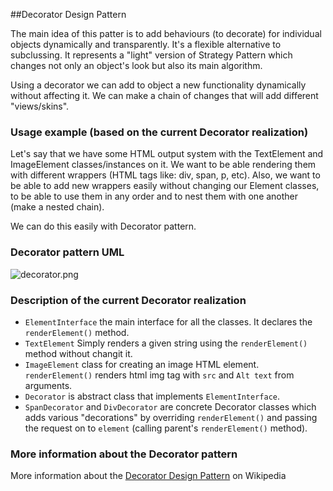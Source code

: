 ##Decorator Design Pattern

The main idea of this patter is to add behaviours (to decorate) for individual objects dynamically and transparently.
It's a flexible alternative to subclussing. It represents a "light" version of Strategy Pattern which changes not only
an object's look but also its main algorithm.

Using a decorator we can add to object a new functionality dynamically without affecting it. We can make a chain of
changes that will add different "views/skins".

### Usage example (based on the current Decorator realization)

Let's say that we have some HTML output system with the TextElement and ImageElement classes/instances on it. We want
to be able rendering them with different wrappers (HTML tags like: div, span, p, etc). Also, we want to be able to
add new wrappers easily without changing our Element classes, to be able to use them in any order and to nest them with one
another (make a nested chain).

We can do this easily with Decorator pattern.

### Decorator pattern UML

![decorator.png](https://github.com/jack-zuban/design-patterns/blob/master/images/decorator.png)

### Description of the current Decorator realization

* `ElementInterface` the main interface for all the classes. It declares the `renderElement()` method.
* `TextElement` Simply renders a given string using the `renderElement()` method without changit it.
* `ImageElement` class for creating an image HTML element. `renderElement()` renders html img tag with `src` and
`Alt text` from arguments.
* `Decorator` is abstract class that implements `ElementInterface`.
* `SpanDecorator` and `DivDecorator` are concrete Decorator classes which adds various "decorations" by overriding `renderElement()`
and passing the request on to `element` (calling parent's `renderElement()` method).

### More information about the Decorator pattern

More information about the [Decorator Design Pattern](https://en.wikipedia.org/wiki/Decorator_pattern) on Wikipedia
